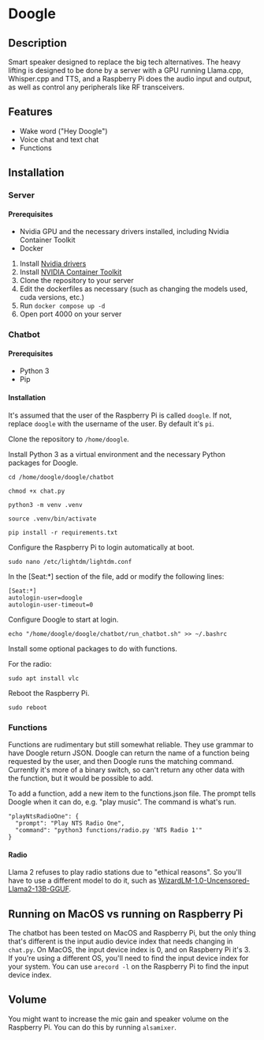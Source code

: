 # Doogle

## Description

Smart speaker designed to replace the big tech alternatives. The heavy lifting is designed to be done by a server with a GPU running Llama.cpp, Whisper.cpp and TTS, and a Raspberry Pi does the audio input and output, as well as control any peripherals like RF transceivers.

## Features
- Wake word ("Hey Doogle")
- Voice chat and text chat
- Functions

## Installation

### Server

#### Prerequisites

- Nvidia GPU and the necessary drivers installed, including Nvidia Container Toolkit
- Docker

1. Install [Nvidia drivers](https://www.nvidia.co.uk/Download/index.aspx?lang=en-uk)
2. Install [NVIDIA Container Toolkit](https://docs.nvidia.com/datacenter/cloud-native/container-toolkit/latest/install-guide.html)
3. Clone the repository to your server
4. Edit the dockerfiles as necessary (such as changing the models used, cuda versions, etc.)
5. Run `docker compose up -d`
6. Open port 4000 on your server

### Chatbot

#### Prerequisites

- Python 3
- Pip

#### Installation

It's assumed that the user of the Raspberry Pi is called `doogle`. If not, replace `doogle` with the username of the user. By default it's `pi`.

Clone the repository to `/home/doogle`.

Install Python 3 as a virtual environment and the necessary Python packages for Doogle.

`cd /home/doogle/doogle/chatbot`

`chmod +x chat.py`

`python3 -m venv .venv`

`source .venv/bin/activate`

`pip install -r requirements.txt`

Configure the Raspberry Pi to login automatically at boot.

`sudo nano /etc/lightdm/lightdm.conf`

In the [Seat:*] section of the file, add or modify the following lines:
```
[Seat:*]
autologin-user=doogle
autologin-user-timeout=0
```

Configure Doogle to start at login.

`echo "/home/doogle/doogle/chatbot/run_chatbot.sh" >> ~/.bashrc`

Install some optional packages to do with functions.

For the radio:

`sudo apt install vlc`

Reboot the Raspberry Pi.

`sudo reboot`

### Functions

Functions are rudimentary but still somewhat reliable. They use grammar to have Doogle return JSON. Doogle can return the name of a function being requested by the user, and then Doogle runs the matching command. Currently it's more of a binary switch, so can't return any other data with the function, but it would be possible to add.

To add a function, add a new item to the functions.json file. The prompt tells Doogle when it can do, e.g. "play music". The command is what's run.

```
"playNtsRadioOne": {
  "prompt": "Play NTS Radio One",
  "command": "python3 functions/radio.py 'NTS Radio 1'"
}
```

#### Radio

Llama 2 refuses to play radio stations due to "ethical reasons". So you'll have to use a different model to do it, such as [WizardLM-1.0-Uncensored-Llama2-13B-GGUF](https://huggingface.co/TheBloke/WizardLM-1.0-Uncensored-Llama2-13B-GGUF).

## Running on MacOS vs running on Raspberry Pi

The chatbot has been tested on MacOS and Raspberry Pi, but the only thing that's different is the input audio device index that needs changing in `chat.py`. On MacOS, the input device index is 0, and on Raspberry Pi it's 3. If you're using a different OS, you'll need to find the input device index for your system. You can use `arecord -l` on the Raspberry Pi to find the input device index.

## Volume

You might want to increase the mic gain and speaker volume on the Raspberry Pi. You can do this by running `alsamixer`.